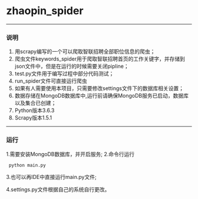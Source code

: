 # zhaopin_spider
***
### 说明
1. 用scrapy编写的一个可以爬取智联招聘全部职位信息的爬虫；
2. 爬虫文件keywords_spider用于爬取智联招聘首页的工作关键字，并存储到json文件中，但是在运行的时候需要关闭pipline；
3. test.py文件用于编写过程中部分代码测试；
4. run_spider文件可直接运行爬虫
5. 如果有人需要使用本项目，只需要修改settings文件下的数据库相关设置；
6. 数据存储在MongoDB数据库中,运行前请确保MongoDB服务已启动，数据库以及集合已创建；
7. Python版本3.6.3
8. Scrapy版本1.5.1
***
### 运行
1.需要安装MongoDB数据库，并开启服务;
2.命令行运行
```
 python main.py
```
3.也可以再IDE中直接运行main.py文件;

4.settings.py文件根据自己的系统自行更改。
